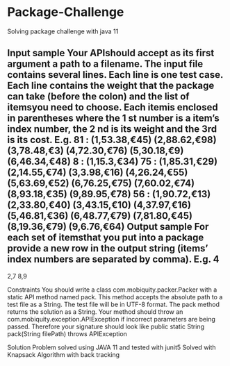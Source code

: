 # Package-Challenge
Solving package challenge with java 11


Input	sample
Your APIshould accept as its first argument a path to a filename. The input file contains several lines.
Each line is one test case.
Each line contains the weight that the package can take (before the colon) and the list of itemsyou need
to choose. Each itemis enclosed in parentheses where the 1
st
number is a item’s index number, the 2
nd
is its weight and the 3rd is its cost. E.g.
81 : (1,53.38,€45) (2,88.62,€98) (3,78.48,€3) (4,72.30,€76) (5,30.18,€9)
(6,46.34,€48)
8 : (1,15.3,€34)
75 : (1,85.31,€29) (2,14.55,€74) (3,3.98,€16) (4,26.24,€55) (5,63.69,€52)
(6,76.25,€75) (7,60.02,€74) (8,93.18,€35) (9,89.95,€78)
56 : (1,90.72,€13) (2,33.80,€40) (3,43.15,€10) (4,37.97,€16) (5,46.81,€36)
(6,48.77,€79) (7,81.80,€45) (8,19.36,€79) (9,6.76,€64)
Output	sample
For each set of itemsthat you put into a package provide a new row in the output string (items’ index
numbers are separated by comma). E.g.
4
-
2,7
8,9

Constraints
You should write a class com.mobiquity.packer.Packer with a static API method named pack. This
method accepts the absolute path to a test file as a String. The test file will be in UTF-8 format. The pack
method returns the solution as a String.
Your method should throw an com.mobiquity.exception.APIException if incorrect parameters are being
passed. Therefore your signature should look like
public static String pack(String filePath) throws APIException


Solution 
Problem solved using JAVA 11 and tested with junit5
Solved with Knapsack Algorithm with back tracking

